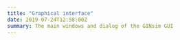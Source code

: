 ```yaml
---
title: "Graphical interface"
date: 2019-07-24T12:58:00Z
summary: The main windows and dialog of the GINsim GUI
---
```




